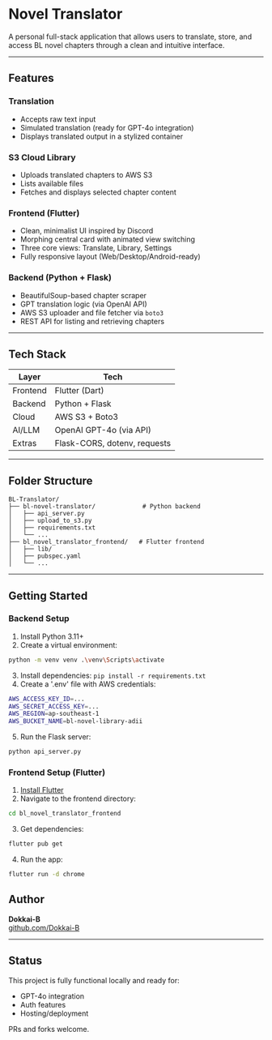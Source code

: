 # Novel Translator

A personal full-stack application that allows users to translate, store, and access BL novel chapters through a clean and intuitive interface.

---

## Features

### Translation
- Accepts raw text input
- Simulated translation (ready for GPT-4o integration)
- Displays translated output in a stylized container

### S3 Cloud Library
- Uploads translated chapters to AWS S3
- Lists available files
- Fetches and displays selected chapter content

### Frontend (Flutter)
- Clean, minimalist UI inspired by Discord
- Morphing central card with animated view switching
- Three core views: Translate, Library, Settings
- Fully responsive layout (Web/Desktop/Android-ready)

### Backend (Python + Flask)
- BeautifulSoup-based chapter scraper
- GPT translation logic (via OpenAI API)
- AWS S3 uploader and file fetcher via `boto3`
- REST API for listing and retrieving chapters

---

## Tech Stack

| Layer      | Tech                         |
|------------|------------------------------|
| Frontend   | Flutter (Dart)               |
| Backend    | Python + Flask               |
| Cloud      | AWS S3 + Boto3               |
| AI/LLM     | OpenAI GPT-4o (via API)      |
| Extras     | Flask-CORS, dotenv, requests |

---

## Folder Structure

```plaintext
BL-Translator/
├── bl-novel-translator/             # Python backend
│   ├── api_server.py
│   ├── upload_to_s3.py
│   ├── requirements.txt
│   └── ...
├── bl_novel_translator_frontend/   # Flutter frontend
│   ├── lib/
│   ├── pubspec.yaml
│   └── ...
```

---

## Getting Started

### Backend Setup

1. Install Python 3.11+
2. Create a virtual environment:
```bash
python -m venv venv .\venv\Scripts\activate
```
3. Install dependencies:
```pip install -r requirements.txt```
4. Create a '.env' file with AWS credentials:
```bash
AWS_ACCESS_KEY_ID=... 
AWS_SECRET_ACCESS_KEY=... 
AWS_REGION=ap-southeast-1
AWS_BUCKET_NAME=bl-novel-library-adii
```

5. Run the Flask server:
```bash 
python api_server.py
```

### Frontend Setup (Flutter)

1. [Install Flutter](https://docs.flutter.dev/get-started)
2. Navigate to the frontend directory:
```bash
cd bl_novel_translator_frontend
```
3. Get dependencies:
```bash
flutter pub get
```
4. Run the app:
```bash
flutter run -d chrome
```

## Author

**Dokkai-B**  
[github.com/Dokkai-B](https://github.com/Dokkai-B)

---

## Status

This project is fully functional locally and ready for:
- GPT-4o integration
- Auth features
- Hosting/deployment

PRs and forks welcome.